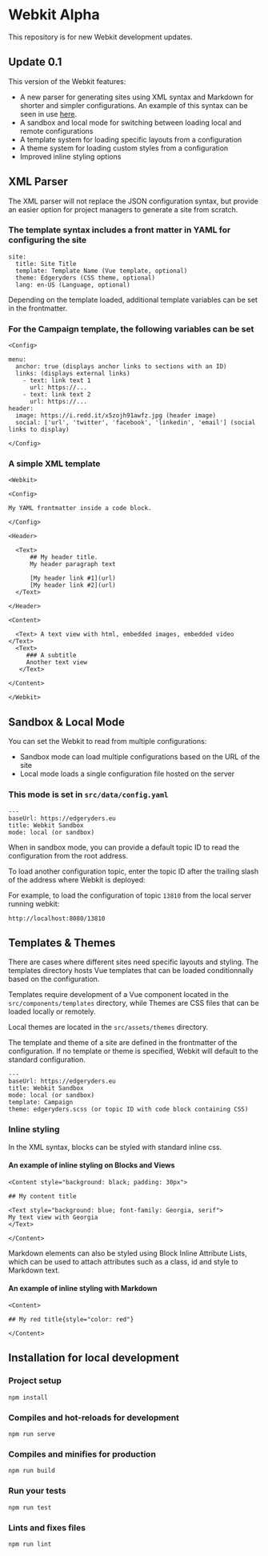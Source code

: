 # Webkit Alpha

This repository is for new Webkit development updates.

## Update 0.1

This version of the Webkit features:

- A new parser for generating sites using XML syntax and Markdown for shorter and simpler configurations. An example of this syntax can be seen in use [here](https://edgeryders.eu/raw/13810.json).
- A sandbox and local mode for switching between loading local and remote configurations
- A template system for loading specific layouts from a configuration 
- A theme system for loading custom styles from a configuration
- Improved inline styling options 

## XML Parser

The XML parser will not replace the JSON configuration syntax, but provide an easier option for project managers to generate a site from scratch.

### The template syntax includes a front matter in YAML for configuring the site

```
site:
  title: Site Title
  template: Template Name (Vue template, optional)
  theme: Edgeryders (CSS theme, optional)
  lang: en-US (Language, optional)

```

Depending on the template loaded, additional template variables can be set in the frontmatter.

### For the Campaign template, the following variables can be set

```
<Config>

menu: 
  anchor: true (displays anchor links to sections with an ID)
  links: (displays external links)
  	- text: link text 1
  	  url: https://...
  	- text: link text 2
  	  url: https://...
header:
  image: https://i.redd.it/x5zojh91awfz.jpg (header image)
  social: ['url', 'twitter', 'facebook', 'linkedin', 'email'] (social links to display)

</Config>

```

### A simple XML template

```
<Webkit>

<Config>

My YAML frontmatter inside a code block.

</Config>

<Header>

  <Text>
	  ## My header title.
	  My header paragraph text

	  [My header link #1](url)
	  [My header link #2](url)
  </Text>

</Header>

<Content>

  <Text> A text view with html, embedded images, embedded video </Text>
  <Text> 
     ### A subtitle
     Another text view
   </Text>
  
</Content>

</Webkit>
```

## Sandbox & Local Mode

You can set the Webkit to read from multiple configurations:
- Sandbox mode can load multiple configurations based on the URL of the site
- Local mode loads a single configuration file hosted on the server

### This mode is set in ```src/data/config.yaml```

```
---
baseUrl: https://edgeryders.eu
title: Webkit Sandbox
mode: local (or sandbox)
```

When in sandbox mode, you can provide a default topic ID to read the configuration from the root address.

To load another configuration topic, enter the topic ID after the trailing slash of the address where Webkit is deployed:

For example, to load the configuration of topic ```13810``` from the local server running webkit:

```
http://localhost:8080/13810
```

## Templates & Themes

There are cases where different sites need specific layouts and styling. The templates directory hosts Vue templates that can be loaded conditionnally based on the configuration.

Templates require development of a Vue component located in the ```src/components/templates``` directory, while Themes are CSS files that can be loaded locally or remotely. 

Local themes are located in the ```src/assets/themes``` directory.

The template and theme of a site are defined in the frontmatter of the configuration. If no template or theme is specified, Webkit will default to the standard configuration.

```
---
baseUrl: https://edgeryders.eu
title: Webkit Sandbox
mode: local (or sandbox)
template: Campaign
theme: edgeryders.scss (or topic ID with code block containing CSS)
```

### Inline styling

In the XML syntax, blocks can be styled with standard inline css.


#### An example of inline styling on Blocks and Views

```
<Content style="background: black; padding: 30px">

## My content title

<Text style="background: blue; font-family: Georgia, serif">
My text view with Georgia
</Text>

</Content>
```

Markdown elements can also be styled using Block Inline Attribute Lists, which can be used to attach attributes such as a class, id and style to Markdown text. 

#### An example of inline styling with Markdown

```
<Content>

## My red title{style="color: red"}

</Content>
```

## Installation for local development

### Project setup
```
npm install
```

### Compiles and hot-reloads for development
```
npm run serve
```

### Compiles and minifies for production
```
npm run build
```

### Run your tests
```
npm run test
```

### Lints and fixes files
```
npm run lint
```
